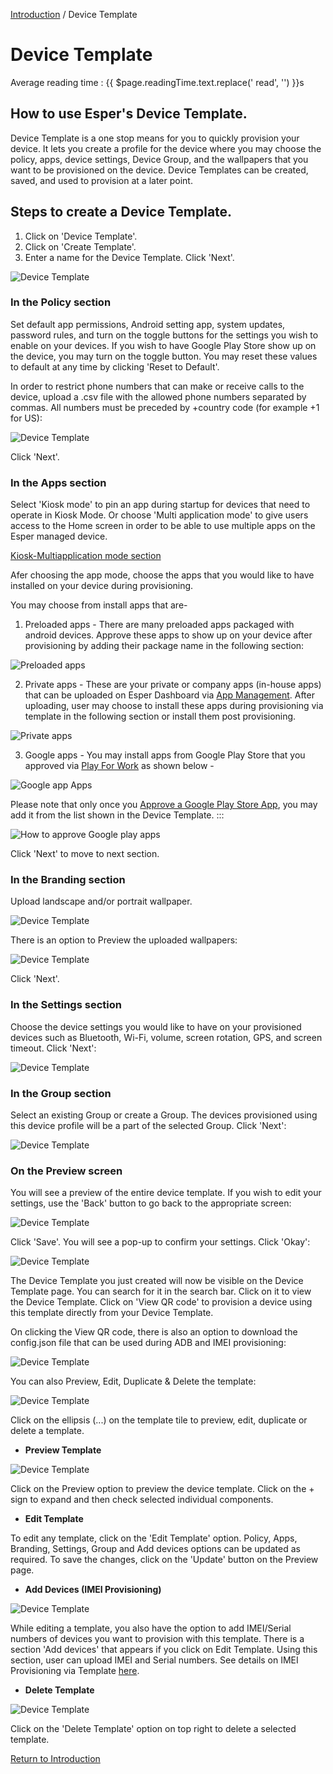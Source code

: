 [Introduction](../index.md) / Device Template

# Device Template
<div class="avg-reading-time" style="margin-top: 0rem;">Average reading time : {{ $page.readingTime.text.replace(' read', '') }}s</div>

## How to use Esper's Device Template.

Device Template is a one stop means for you to quickly provision your device. It lets you create a profile for the device where you may choose the policy, apps, device settings, Device Group, and the wallpapers that you want to be provisioned on the device. Device Templates can be created, saved, and used to provision at a later point.

## Steps to create a Device Template.

1.  Click on 'Device Template'.
2.  Click on 'Create Template'.
3.  Enter a name for the Device Template. Click 'Next'.

![Device Template](../../assets/OLD_DASHBOARD/1_DT.png)

### In the Policy section

Set default app permissions, Android setting app, system updates, password rules, and turn on the toggle buttons for the settings you wish to enable on your devices. If you wish to have Google Play Store show up on the device, you may turn on the toggle button. You may reset these values to default at any time by clicking 'Reset to Default'.

In order to restrict phone numbers that can make or receive calls to the device, upload a .csv file with the allowed phone numbers separated by commas. All numbers must be preceded by +country code (for example +1 for US):

![Device Template](../../assets/OLD_DASHBOARD/2_DT.png)

Click 'Next'.

### In the Apps section

Select 'Kiosk mode' to pin an app during startup for devices that need to operate in Kiosk Mode. Or choose 'Multi application mode' to give users access to the Home screen in order to be able to use multiple apps on the Esper managed device. 

[Kiosk-Multiapplication mode section](../../assets/OLD_DASHBOARD/kiosk-multiapplication-template.png)

Afer choosing the app mode, choose the apps that you would like to have installed on your device during provisioning. 

You may choose from install apps that are-
1. Preloaded apps - There are many preloaded apps packaged with android devices. Approve these apps to show up on your device after provisioning by adding their package name in the following section:

![Preloaded apps](../../assets/OLD_DASHBOARD/preloaded-apps-template.png)


2. Private apps - These are your private or company apps (in-house apps) that can be uploaded on Esper Dashboard via [App Management](../app-management/index.md). After uploading, user may choose to install these apps during provisioning via template in the following section or install them post provisioning.

![Private apps](../../assets/OLD_DASHBOARD/private-apps-template.png)


3. Google apps - You may install apps from Google Play Store that you approved via [Play For Work](../play-work/index.md) as shown below - 

![Google app Apps](../../assets/OLD_DASHBOARD/googleplay-app-template.png)


Please note that only once you [Approve a Google Play Store App](how-approve-google-play-store-app/index.md), you may add it from the list shown in the Device Template.
:::

![How to approve Google play apps](../../assets/OLD_DASHBOARD/approve-google-apps.png)

Click 'Next' to move to next section.

### In the Branding section

Upload landscape and/or portrait wallpaper.

![Device Template](../../assets/OLD_DASHBOARD/11_DT.png)

There is an option to Preview the uploaded wallpapers:

![Device Template](../../assets/OLD_DASHBOARD/11.1_DT.png)

Click 'Next'.

### In the Settings section

Choose the device settings you would like to have on your provisioned devices such as Bluetooth, Wi-Fi, volume, screen rotation, GPS, and screen timeout. Click 'Next':

![Device Template](../../assets/OLD_DASHBOARD/12_DT.png)

### In the Group section

Select an existing Group or create a Group. The devices provisioned using this device profile will be a part of the selected Group. Click 'Next':

![Device Template](../../assets/OLD_DASHBOARD/13_DT.png)

### On the Preview screen
 You will see a preview of the entire device template. If you wish to edit your settings, use the 'Back' button to go back to the appropriate screen:

![Device Template](../../assets/OLD_DASHBOARD/14_DT.png)

Click 'Save'. You will see a pop-up to confirm your settings. Click 'Okay':

![Device Template](../../assets/OLD_DASHBOARD/15_DT.png)

The Device Template you just created will now be visible on the Device Template page. You can search for it in the search bar. Click on it to view the Device Template. Click on 'View QR code' to provision a device using this template directly from your Device Template.

On clicking the View QR code, there is also an option to download the config.json file that can be used during ADB and IMEI provisioning:

![Device Template](../../assets/OLD_DASHBOARD/19_DT.png)

  
You can also Preview, Edit, Duplicate & Delete the template:

![Device Template](../images/temp_2.png)

Click on the ellipsis (...) on the template tile to preview, edit, duplicate or delete a template.

*   **Preview Template**

![Device Template](../../assets/OLD_DASHBOARD/17_DT.png)

Click on the Preview option to preview the device template. Click on the + sign to expand and then check selected individual components.

*   **Edit Template**

To edit any template, click on the 'Edit Template' option. Policy, Apps, Branding, Settings, Group and Add devices options can be updated as required. To save the changes, click on the 'Update' button on the Preview page.

*   **Add Devices (IMEI Provisioning)**

![Device Template](../../assets/OLD_DASHBOARD/13.1_DT.png)

While editing a template, you also have the option to add IMEI/Serial numbers of devices you want to provision with this template. There is a section 'Add devices' that appears if you click on Edit Template. Using this section, user can upload IMEI and Serial numbers. See details on IMEI Provisioning via Template [here](https://docs.esper.io/home/devconsole/device-template/imei-provisioning-template/).

*   **Delete Template**

![Device Template](../../assets/OLD_DASHBOARD/18_DT.png)

Click on the 'Delete Template' option on top right to delete a selected template.

  

[Return to Introduction](../index.md)
